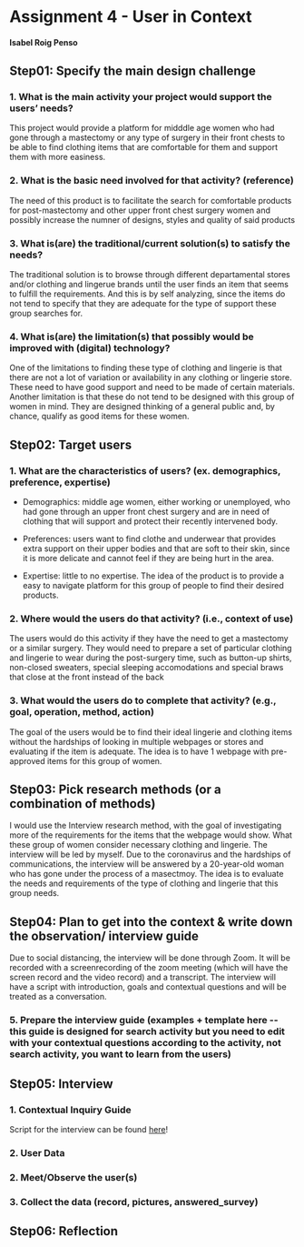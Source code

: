 # Assignment 4 - User in Context
#### Isabel Roig Penso


## Step01: Specify the main design challenge 
### 1. What is the main activity your project would support the users’ needs?
This project would provide a platform for midddle age women who had gone through a mastectomy or any type of surgery in their front chests to be able to find clothing items that are comfortable for them and support them with more easiness.

### 2. What is the basic need involved for that activity? (reference)
The need of this product is to facilitate the search for comfortable products for post-mastectomy and other upper front chest surgery women and possibly increase the numner of designs, styles and quality of said products


### 3. What is(are) the traditional/current solution(s) to satisfy the needs?
The traditional solution is to browse through different departamental stores and/or clothing and lingerue brands until the user finds an item that seems to fulfill the requirements. And this is by self analyzing, since the items do not tend to specify that they are adequate for the type of support these group searches for.

### 4. What is(are) the limitation(s) that possibly would be improved with (digital) technology?
One of the limitations to finding these type of clothing and lingerie is that there are not a lot of variation or availability in any clothing or lingerie store. These need to have good support and need to be made of certain materials. Another limitation is that these do not tend to be designed with this group of women in mind. They are designed thinking of a general public and, by chance, qualify as good items for these women.

## Step02: Target users 
### 1. What are the characteristics of users? (ex. demographics, preference, expertise) 
- Demographics: middle age women, either working or unemployed, who had gone through an upper front chest surgery and are in need of clothing that will support and protect their recently intervened body.

- Preferences: users want to find clothe and underwear that provides extra support on their upper bodies and that are soft to their skin, since it is more delicate and cannot feel if they are being hurt in the area.

- Expertise: little to no expertise. The idea of the product is to provide a easy to navigate platform for this group of people to find their desired products.

### 2. Where would the users do that activity? (i.e., context of use)
The users would do this activity if they have the need to get a mastectomy or a similar surgery. They would need to prepare a set of particular clothing and lingerie to wear during the post-surgery time, such as button-up shirts, non-closed sweaters, special sleeping accomodations and special braws that close at the front instead of the back

### 3. What would the users do to complete that activity? (e.g., goal, operation, method, action)
The goal of the users would be to find their ideal lingerie and clothing items without the hardships of looking in multiple webpages or stores and evaluating if the item is adequate. The idea is to have 1 webpage with pre-approved items for this group of women.

## Step03: Pick research methods (or a combination of methods) 
I would use the Interview research method, with the goal of investigating more of the requirements for the items that the webpage would show. What these group of women consider necessary clothing and lingerie. The interview will be led by myself. Due to the coronavirus and the hardships of communications, the interview will be answered by a 20-year-old woman who has gone under the process of a masectmoy. The idea is to evaluate the needs and requirements of the type of clothing and lingerie that this group needs.


## Step04: Plan to get into the context & write down the observation/ interview guide 
Due to social distancing, the interview will be done through Zoom. It will be recorded with a screenrecording of the zoom meeting (which will have the screen record and the video record) and a transcript. The interview will have a script with introduction, goals and contextual questions and will be treated as a conversation. 


### 5. Prepare the interview guide (examples + template here -- this guide is designed for search activity but you need to edit with your contextual questions according to the activity, not search activity, you want to learn from the users)



## Step05: Interview

### 1. Contextual Inquiry Guide
Script for the interview can be found [here](https://docs.google.com/document/d/1EbW0K3oWbI_InY35v1aXQf4uXqmHUSxalwX8nGP6FUA/edit?usp=sharing)!

### 2. User Data

### 2. Meet/Observe the user(s)

### 3. Collect the data (record, pictures, answered_survey)



## Step06: Reflection

